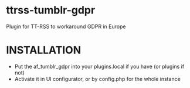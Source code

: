 # ttrss-tumblr-gdpr
Plugin for TT-RSS to workaround GDPR in Europe

# INSTALLATION
- Put the af_tumblr_gdpr into your plugins.local if you have (or plugins if not)
- Activate it in UI configurator, or by config.php for the whole instance
